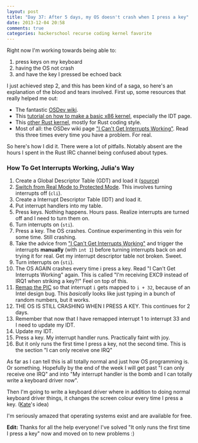 ```yaml
---
layout: post
title: "Day 37: After 5 days, my OS doesn't crash when I press a key"
date: 2013-12-04 20:58
comments: true
categories: hackerschool recurse coding kernel favorite
---
```


Right now I'm working towards being able to:

1. press keys on my keyboard
2. having the OS not crash
3. and have the key I pressed be echoed back

I just achieved step 2, and this has been kind of a saga, so here's an
explanation of the blood and tears involved. First up, some resources
that really helped me out:

* The fantastic [OSDev wiki](http://wiki.osdev.org/Main_Page).
* This
  [tutorial on how to make a basic x86 kernel](http://www.osdever.net/bkerndev/Docs/idt.htm),
  especially the IDT page.
* This [other Rust kernel](https://github.com/pcmattman/rustic/),
  mostly for Rust coding style.
* Most of all: the OSDev wiki page
  ["I Can't Get Interrupts Working"](http://wiki.osdev.org/I_Cant_Get_Interrupts_Working).
  Read this three times every time you have a problem. For real.

So here's how I did it. There were a lot of pitfalls. Notably absent
are the hours I spent in the Rust IRC channel being confused about
types.

### How To Get Interrupts Working, Julia's Way

1. Create a Global Descriptor Table (GDT) and load it ([source](https://github.com/jvns/rustboot/blob/b845c49358e6f789636a0ce763406fa5200403a5/src/loader.asm#L67))
2. [Switch from Real Mode to Protected Mode](http://wiki.osdev.org/Protected_mode).
   This involves turning interrupts off (`cli`).
3. Create a Interrupt Descriptor Table (IDT) and load it.
4. Put interrupt handlers into my table.
5. Press keys. Nothing happens. Hours pass. Realize interrupts are
   turned off and I need to turn them on.
5. Turn interrupts on (`sti`).
6. Press a key. The OS crashes. Continue experimenting in this
   vein for some time. Still crashing.
6. Take the advice from ["I Can't Get Interrupts Working"](http://wiki.osdev.org/I_Cant_Get_Interrupts_Working)
   and trigger the interrupts **manually** (with `int 1`) before
   turning interrupts back on and trying it for real. Get my interrupt
   descriptor table not broken. Sweet.
7. Turn interrupts on (`sti`).
8. The OS AGAIN crashes every time i press a key. Read "I Can't
   Get Interrupts Working" again. This is called "I'm receiving EXC9
   instead of IRQ1 when striking a key?!" Feel on top of this.
9. [Remap the PIC](http://wiki.osdev.org/PIC) so that interrupt `i`
   gets mapped to `i + 32`, because of an Intel design bug. This
   *basically* looks like just typing in a bunch of random numbers,
   but it works.
10. THE OS IS STILL CRASHING WHEN I PRESS A KEY. This continues for 2
    days.
10. Remember that now that I have remapped interrupt 1 to interrupt 33
    and I need to update my IDT.
11. Update my IDT.
12. Press a key. My interrupt handler runs. Practically faint with joy.
13. But it only runs the first time I press a key, not the second
    time. This is the section "I can only receive one IRQ"

As far as I can tell this is all totally normal and just how OS
programming is. Or something. Hopefully by the end of the week I will
get past "I can only receive one IRQ" and into "My interrupt handler
is the bomb and I can totally write a keyboard driver now".

Then I'm going to write a keyboard driver where in addition to doing
normal keyboard driver things, it changes the screen colour every time
I press a key. ([Kate](http://kate.io)'s idea)

I'm seriously amazed that operating systems exist and are available
for free.

**Edit:** Thanks for all the help everyone! I've solved "It only runs
the first time I press a key" now and moved on to new problems :)

